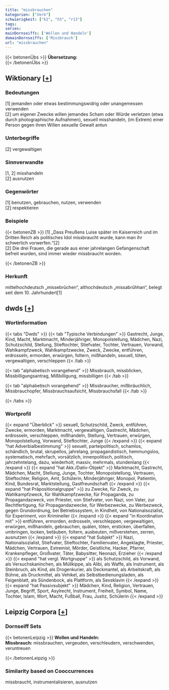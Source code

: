 ```yaml
---
title: "missbrauchen"
kategorien: ["Verb"]
schwierigkeit: ["k2", "h5", "r13"]
tags:
series:
mainDornseiffs: ['Wollen und Handeln']
domainDornseiffs: ['Missbrauch']
url: "missbrauchen"
---
```


{{< betonenÜbs >}}
**Übersetzung:**  
{{< /betonenÜbs >}}

## Wiktionary [[+](https://de.wiktionary.org/wiki/missbrauchen)]

### Bedeutungen
[1] jemanden oder etwas bestimmungswidrig oder unangemessen verwenden  
[2] um eigener Zwecke willen jemandes Scham oder Würde verletzen (etwa durch photographische Aufnahmen), sexuell misshandeln, (im Extrem) einer Person gegen ihren Willen sexuelle Gewalt antun  

### Unterbegriffe
[2] vergewaltigen  

### Sinnverwandte
[1, 2] misshandeln  
[2] ausnutzen  

### Gegenwörter
[1] benutzen, gebrauchen, nutzen, verwenden  
[2] respektieren  

### Beispiele
{{< betonenZB >}}
[1] „Dass Preußens Luise später im Kaiserreich und im Dritten Reich als politisches Idol missbraucht wurde, kann man ihr schwerlich vorwerfen.“[2]  
[2] Die drei Frauen, die gerade aus einer jahrelangen Gefangenschaft befreit wurden, sind immer wieder missbraucht worden.  

{{< /betonenZB >}}
### Herkunft
mittelhochdeutsch „missebrūchen“, althochdeutsch „missabrūhhan“, belegt seit dem 10. Jahrhundert[1]  



## dwds [[+](https://www.dwds.de/wb/missbrauchen)]

### Wortinformation
{{< tabs "Dwds" >}}
{{< tab "Typische Verbindungen" >}}
Gastrecht, Junge, Kind, Macht, Marktmacht, Minderjähriger, Monopolstellung, Mädchen, Nazi, Schutzschild, Stellung, Stieftochter, Stiefvater, Tochter, Vertrauen, Vorwand, Wahlkampfzweck, Wahlkampfzwecke, Zweck, Zwecke, entführen, erdrosseln, ermorden, erwürgen, foltern, mißhandeln, sexuell, töten, vergewaltigen, verschleppen
{{< /tab >}}

{{< tab "alphabetisch vorangehend" >}}
Missbrauch, missblicken, Missbilligungsantrag, Mißbilligung, missbilligen
{{< /tab >}}

{{< tab "alphabetisch vorangehend" >}}
Missbraucher, mißbräuchlich, Missbrauchopfer, Missbrauchsaufsicht, Missbrauchsfall
{{< /tab >}}

{{< /tabs >}}

### Wortprofil
{{< expand "Überblick" >}} sexuell, Schutzschild, Zweck, entführen, Zwecke, ermorden, Marktmacht, vergewaltigen, Gastrecht, Mädchen, erdrosseln, verschleppen, mißhandeln, Stellung, Vertrauen, erwürgen, Monopolstellung, Vorwand, Stieftochter, Junge {{< /expand >}}
{{< expand "hat Adverbialbestimmung" >}} sexuell, parteipolitisch, schamlos, schändlich, brutal, skrupellos, jahrelang, propagandistisch, hemmungslos, systematisch, mehrfach, vorsätzlich, innenpolitisch, politisch, jahrzehntelang, dazu, wiederholt, massiv, mehrmals, stundenlang {{< /expand >}}
{{< expand "hat Akk./Dativ-Objekt" >}} Marktmacht, Gastrecht, Mädchen, Macht, Stellung, Junge, Tochter, Monopolstellung, Vertrauen, Stieftochter, Religion, Amt, Schülerin, Minderjähriger, Monopol, Patientin, Kind, Bundesrat, Marktstellung, Gastfreundschaft {{< /expand >}}
{{< expand "hat Präpositionalgruppe" >}} zu Zwecke, für Zweck, zu Wahlkampfzweck, für Wahlkampfzwecke, für Propaganda, zu Propagandazweck, von Priester, von Stiefvater, von Nazi, von Vater, zur Rechtfertigung, für Propagandazwecke, für Werbezwecke, zu Werbezweck, gegen Grundordnung, bei Betriebssystem, in Kindheit, von Nationalsozialist, für Experiment, von Krimineller {{< /expand >}}
{{< expand "in Koordination mit" >}} entführen, ermorden, erdrosseln, verschleppen, vergewaltigen, erwürgen, mißhandeln, gebrauchen, quälen, töten, ersticken, überfallen, umbringen, locken, betäuben, foltern, ausbeuten, mißverstehen, zerren, ausnutzen {{< /expand >}}
{{< expand "hat Subjekt" >}} Nazi, Nationalsozialist, Stiefvater, Stieftochter, Familienvater, Angeklagte, Priester, Mädchen, Vertrauen, Extremist, Mörder, Geistliche, Hacker, Pfarrer, Krankenpfleger, Großvater, Täter, Babysitter, Neonazi, Erzieher {{< /expand >}}
{{< expand "hat vergl. Wortgruppe" >}} als Schutzschild, als Vorwand, als Versuchskaninchen, als Müllkippe, als Alibi, als Waffe, als Instrument, als Steinbruch, als Kind, als Drogenkurier, als Deckmantel, als Arbeitskraft, als Bühne, als Druckmittel, als Vehikel, als Selbstbedienungsladen, als Feigenblatt, als Sündenbock, als Plattform, als Sexsklavin {{< /expand >}}
{{< expand "hat Passivsubjekt" >}} Mädchen, Kind, Religion, Vertrauen, Junge, Begriff, Sport, Asylrecht, Instrument, Freiheit, Symbol, Name, Tochter, Islam, Wort, Macht, Fußball, Frau, Justiz, Schülerin {{< /expand >}}

## Leipzig Corpora [[+](https://corpora.uni-leipzig.de/en/res?word=missbrauchen&corpusId=deu_newscrawl-public_2018)]

### Dornseiff Sets
{{< betonenLeipzig >}}
**Wollen und Handeln:**  
**Missbrauch:** missbrauchen, vergeuden, verschleudern, verschwenden, veruntreuen  

{{< /betonenLeipzig >}}

### Similarity based on Cooccurrences
missbraucht, instrumentalisieren, ausnutzen

